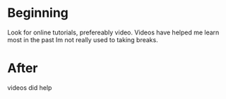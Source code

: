 # Beginning 
Look for online tutorials, prefereably video. Videos have helped me learn most in the past
Im not really used to taking breaks. 

# After
videos did help